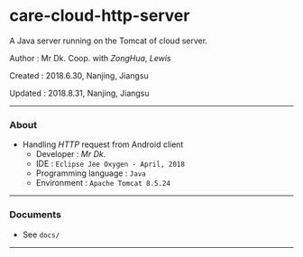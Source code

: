 # care-cloud-http-server

A Java server running on the Tomcat of cloud server.

Author : Mr Dk. Coop. with _ZongHua_, _Lewis_

Created : 2018.6.30, Nanjing, Jiangsu

Updated : 2018.8.31, Nanjing, Jiangsu

------

### About

- Handling _HTTP_ request from Android client
  - Developer : _Mr Dk._
  - IDE : `Eclipse Jee Oxygen - April, 2018`
  - Programming language : `Java`
  - Environment : `Apache Tomcat 8.5.24`

------

### Documents

- See `docs/`

---

